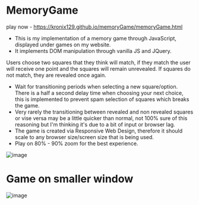 # MemoryGame 
play now - https://kronix129.github.io/memoryGame/memoryGame.html </br>

- This is my implementation of a memory game through JavaScript, displayed under games on my website. 
- It implements DOM manipulation through vanilla JS and JQuery.

Users choose two squares that they think will match, if they match the user will receive one point and the squares will remain unrevealed. If squares do not match, they are revealed once again.

- Wait for transitioning periods when selecting a new square/option. There is a half a second delay time when choosing your next choice, this is implemented to prevent spam selection of squares which breaks the game.
- Very rarely the transitioning between revealed and non revealed squares or vise versa may be a little quicker than normal, not 100% sure of this reasoning but I'm thinking it's due to a bit of input or browser lag.
- The game is created via Responsive Web Design, therefore it should scale to any browser size/screen size that is being used.
- Play on 80% - 90% zoom for the best experience.


![image](https://user-images.githubusercontent.com/26485048/42009444-6ec8a134-7ade-11e8-9879-fac15add8126.png)

# Game on smaller window
![image](https://user-images.githubusercontent.com/26485048/42009511-c234183a-7ade-11e8-9301-2b2560f79f12.png)
